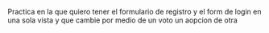 Practica en la que quiero tener el formulario de registro y el form de login en una sola vista y que cambie por medio de un voto un aopcion de otra